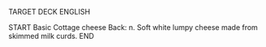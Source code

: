 TARGET DECK
ENGLISH

START
Basic
Cottage cheese
Back: n. Soft white lumpy cheese made from skimmed milk curds.
END
